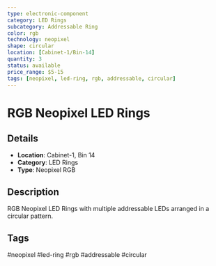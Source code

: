 ```yaml
---
type: electronic-component
category: LED Rings
subcategory: Addressable Ring
color: rgb
technology: neopixel
shape: circular
location: [Cabinet-1/Bin-14]
quantity: 3
status: available
price_range: $5-15
tags: [neopixel, led-ring, rgb, addressable, circular]
---
```


# RGB Neopixel LED Rings

## Details

- **Location**: Cabinet-1, Bin 14
- **Category**: LED Rings
- **Type**: Neopixel RGB

## Description

RGB Neopixel LED Rings with multiple addressable LEDs arranged in a circular pattern.

## Tags

#neopixel #led-ring #rgb #addressable #circular
